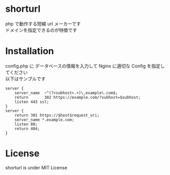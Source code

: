 # shorturl

php で動作する短縮 url メーカーです<br>
ドメインを指定できるのが特徴です<br>

# Installation

config.php に データベースの情報を入力して Nginx に適切な Config を指定してください<br>
以下はサンプルです<br>

```Nginx conf
server {
    server_name  ~^(?<subhost>.+)\.example\.com$;
    return       302 https://example.com/?subhost=$subhost;
    listen 443 ssl;
}
server {
    return 301 https://$host$request_uri;
    server_name *.example.com;
    listen 80;
    return 404;
}

```

# License

shorturl is under MIT License

